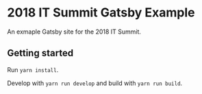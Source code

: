 # 2018 IT Summit Gatsby Example

An exmaple Gatsby site for the 2018 IT Summit.

## Getting started

Run `yarn install`.

Develop with `yarn run develop` and build with `yarn run build`.

